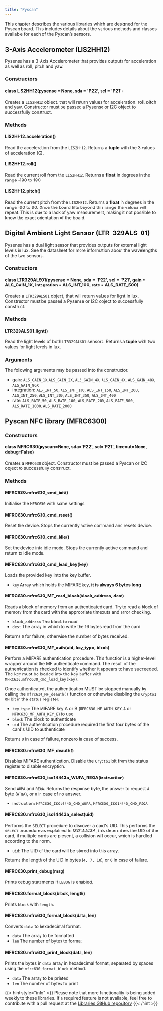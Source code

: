```yaml
---
title: "Pyscan"
---
```


This chapter describes the various libraries which are designed for the Pyscan board. This includes details about the various methods and classes available for each of the Pyscan’s sensors.

## 3-Axis Accelerometer (LIS2HH12)

Pysense has a 3-Axis Accelerometer that provides outputs for acceleration as well as roll, pitch and yaw.

### Constructors

#### class LIS2HH12(pysense = None, sda = 'P22', scl = 'P21')

Creates a `LIS2HH12` object, that will return values for acceleration, roll, pitch and yaw. Constructor must be passed a Pysense or I2C object to successfully construct.

### Methods

#### LIS2HH12.acceleration()

Read the acceleration from the `LIS2HH12`. Returns a **tuple** with the 3 values of acceleration (G).

#### LIS2HH12.roll()

Read the current roll from the `LIS2HH12`. Returns a **float** in degrees in the range -180 to 180.

#### LIS2HH12.pitch()

Read the current pitch from the `LIS2HH12`. Returns a **float** in degrees in the range -90 to 90. Once the board tilts beyond this range the values will repeat. This is due to a lack of yaw measurement, making it not possible to know the exact orientation of the board.

## Digital Ambient Light Sensor (LTR-329ALS-01)

Pysense has a dual light sensor that provides outputs for external light levels in lux. See the datasheet for more information about the wavelengths of the two sensors.

### Constructors

#### class LTR329ALS01(pysense = None, sda = 'P22', scl = 'P21', gain = ALS\_GAIN\_1X, integration = ALS\_INT\_100, rate = ALS\_RATE\_500)

Creates a `LTR329ALS01` object, that will return values for light in lux. Constructor must be passed a Pysense or I2C object to successfully construct.

### Methods

#### LTR329ALS01.light()

Read the light levels of both `LTR329ALS01` sensors. Returns a **tuple** with two values for light levels in lux.

### Arguments

The following arguments may be passed into the constructor.

* gain: `ALS_GAIN_1X`,`ALS_GAIN_2X`, `ALS_GAIN_4X`, `ALS_GAIN_8X`, `ALS_GAIN_48X`, `ALS_GAIN_96X`
* integration: `ALS_INT_50`, `ALS_INT_100`, `ALS_INT_150`, `ALS_INT_200`, `ALS_INT_250`, `ALS_INT_300`, `ALS_INT_350`, `ALS_INT_400`
* rate: `ALS_RATE_50`, `ALS_RATE_100`, `ALS_RATE_200`, `ALS_RATE_500`, `ALS_RATE_1000`, `ALS_RATE_2000`

## Pyscan NFC library (MFRC6300)

### Constructors

#### class MFRC630(pyscan=None, sda='P22', scl='P21', timeout=None, debug=False)

Creates a `MFRC630` object. Constructor must be passed a Pyscan or I2C object to successfully construct.

### Methods

#### MFRC630.mfrc630\_cmd\_init()

Initialise the `MFRC630` with some settings

#### MFRC630.mfrc630\_cmd\_reset()

Reset the device. Stops the currently active command and resets device.

#### MFRC630.mfrc630\_cmd\_idle()

Set the device into idle mode. Stops the currently active command and return to idle mode.

#### MFRC630.mfrc630\_cmd\_load\_key(key)

Loads the provided key into the key buffer.

* `key` Array which holds the MIFARE key, **it is always 6 bytes long**

#### MFRC630.mfrc630\_MF\_read\_block(block\_address, dest)

Reads a block of memory from an authenticated card. Try to read a block of memory from the card with the appropriate timeouts and error checking.

* `block_address` The block to read
* `dest` The array in which to write the 16 bytes read from the card

Returns `0` for failure, otherwise the number of bytes received.

#### MFRC630.mfrc630\_MF\_auth(uid, key\_type, block)

Perform a MIFARE authentication procedure. This function is a higher-level wrapper around the MF authenticate command. The result of the authentication is checked to identify whether it appears to have succeeded. The key must be loaded into the key buffer with `MFRC630.mfrc630_cmd_load_key(key)`.

Once authenticated, the authentication MUST be stopped manually by calling the `mfrc630_MF_deauth()` function or otherwise disabling the `Crypto1 ON` bit in the status register.

* `key_type` The MIFARE key A or B (`MFRC630_MF_AUTH_KEY_A` or `MFRC630_MF_AUTH_KEY_B`) to use
* `block` The block to authenticate
* `uid` The authentication procedure required the first four bytes of the card's UID to authenticate

Returns `0` in case of failure, nonzero in case of success.

#### MFRC630.mfrc630\_MF\_deauth()

Disables MIFARE authentication. Disable the `Crypto1` bit from the status register to disable encryption.

#### MFRC630.mfrc630\_iso14443a\_WUPA\_REQA(instruction)

Send `WUPA` and `REQA`. Returns the response byte, the answer to request `A` byte (`ATQA`), or `0` in case of no answer.

* instruction: `MFRC630_ISO14443_CMD_WUPA`, `MFRC630_ISO14443_CMD_REQA`

#### MFRC630.mfrc630\_iso14443a\_select(uid)

Performs the `SELECT` procedure to discover a card's UID. This performs the `SELECT` procedure as explained in _ISO14443A_, this determines the UID of the card, if multiple cards are present, a collision will occur, which is handled according to the norm.

* `uid`: The UID of the card will be stored into this array.

Returns the length of the UID in bytes (`4, 7, 10`), or `0` in case of failure.

#### MFRC630.print\_debug(msg)

Prints debug statements if `DEBUG` is enabled.

#### MFRC630.format\_block(block, length)

Prints `block` with `length`.

#### MFRC630.mfrc630\_format\_block(data, len)

Converts `data` to hexadecimal format.

* `data` The array to be formatted
* `len` The number of bytes to format

#### MFRC630.mfrc630\_print\_block(data, len)

Prints the bytes in `data` array in hexadecimal format, separated by spaces using the `mfrc630_format_block` method.

* `data` The array to be printed
* `len` The number of bytes to print

{{< hint style="info" >}}
Please note that more functionality is being added weekly to these libraries. If a required feature is not available, feel free to contribute with a pull request at the [Libraries GitHub repository](https://github.com/pycom/pycom-libraries)
{{< /hint >}}

